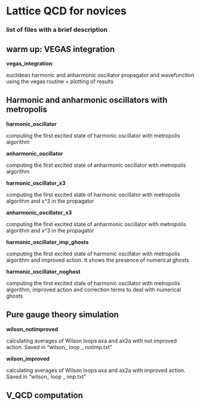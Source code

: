 # Lattice QCD for novices
### 	list of files with a brief description
## warm up: VEGAS integration
**vegas_integration**: 

euclidean harmonic and anharmonic oscillator propagator and wavefunction using the vegas routine + plotting of results

## Harmonic and anharmonic oscillators with metropolis
**harmonic_oscillator**

computing the first excited state of harmonic oscillator with metropolis algorithm

**anharmonic_oscillator**

computing the first excited state of anharmonic oscillator with metropolis algorithm
	
**harmonic_oscillator_x3**

computing the first excited state of harmonic oscillator with metropolis algorithm and x^3 in the propagator
	
**anharmonic_oscillator_x3**

computing the first excited state of anharmonic oscillator with metropolis algorithm and x^3 in the propagator
	
**harmonic_oscillator_imp_ghosts**
	
computing the first excited state of harmonic oscillator with metropolis algorithm and improved action. It shows the presence of numerical ghosts

**harmonic_oscillator_noghost**

computing the first excited state of harmonic oscillator with metropolis algorithm, improved action and correction terms to deal with numerical ghosts

## Pure gauge theory simulation <wilson loops>
**wilson_notimproved**

calculating averages of Wilson loops axa and ax2a with not improved action. Saved in “wilson_ loop _ notimp.txt”

**wilson_improved**

calculating averages of Wilson loops axa and ax2a with improved action. Saved in “wilson_ loop _ imp.txt”


## V_QCD computation








